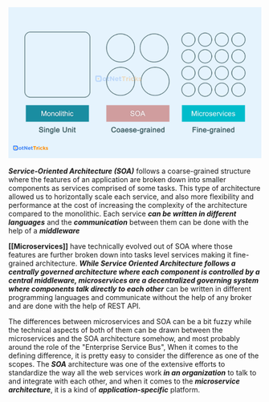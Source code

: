 ![](../Media/Pasted%20image%2020240420194738.png)

***Service-Oriented Architecture (SOA)*** follows a coarse-grained structure where the features of an application are broken down into smaller components as services comprised of some tasks. This type of architecture allowed us to horizontally scale each service, and also more flexibility and performance at the cost of increasing the complexity of the architecture compared to the monolithic. Each service ***can be written in different languages*** and the ***communication*** between them can be done with the help of a ***middleware***

**[[Microservices]]** have technically evolved out of SOA where those features are further broken down into tasks level services making it fine-grained architecture. ***While Service Oriented Architecture follows a centrally governed architecture where each component is controlled by a central middleware, microservices are a decentralized governing system where components talk directly to each other*** can be written in different programming languages and communicate without the help of any broker and are done with the help of REST API.

The differences between microservices and SOA can be a bit fuzzy while the technical aspects of both of them can be drawn between the microservices and the SOA architecture somehow, and most probably around the role of the "Enterprise Service Bus", When it comes to the defining difference, it is pretty easy to consider the difference as one of the scopes. The ***SOA*** architecture was one of the extensive efforts to standardize the way all the web services work ***in an organization*** to talk to and integrate with each other, and when it comes to the ***microservice architecture***, it is a kind of ***application-specific*** platform.